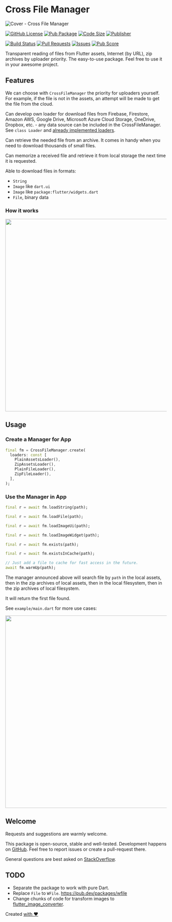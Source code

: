 # Cross File Manager

![Cover - Cross File Manager](https://raw.githubusercontent.com/signmotion/cross_file_manager/master/images/cover.webp)

[![GitHub License](https://img.shields.io/badge/license-MIT-blue.svg)](https://opensource.org/licenses/MIT)
[![Pub Package](https://img.shields.io/pub/v/cross_file_manager.svg?logo=dart&logoColor=00b9fc&color=blue)](https://pub.dartlang.org/packages/cross_file_manager)
[![Code Size](https://img.shields.io/github/languages/code-size/signmotion/cross_file_manager?logo=github&logoColor=white)](https://github.com/signmotion/cross_file_manager)
[![Publisher](https://img.shields.io/pub/publisher/cross_file_manager)](https://pub.dev/publishers/syrokomskyi.com)

[![Build Status](https://img.shields.io/github/actions/workflow/status/signmotion/cross_file_manager/dart-ci.yml?logo=github-actions&logoColor=white)](https://github.com/signmotion/cross_file_manager/actions)
[![Pull Requests](https://img.shields.io/github/issues-pr/signmotion/cross_file_manager?logo=github&logoColor=white)](https://github.com/signmotion/cross_file_manager/pulls)
[![Issues](https://img.shields.io/github/issues/signmotion/cross_file_manager?logo=github&logoColor=white)](https://github.com/signmotion/cross_file_manager/issues)
[![Pub Score](https://img.shields.io/pub/points/cross_file_manager?logo=dart&logoColor=00b9fc)](https://pub.dev/packages/cross_file_manager/score)

Transparent reading of files from Flutter assets, Internet (by URL), zip archives by uploader priority.
The easy-to-use package.
Feel free to use it in your awesome project.

## Features

We can choose with `CrossFileManager` the priority for uploaders yourself. For example, if the file is not in the assets, an attempt will be made to get the file from the cloud.

Can develop own loader for download files from Firebase, Firestore, Amazon AWS, Google Drive, Microsoft Azure Cloud Storage, OneDrive, Dropbox, etc. - any data source can be included in the CrossFileManager. See `class Loader` and [already implemented loaders](https://github.com/signmotion/cross_file_manager/tree/master/lib/src/loaders).

Can retrieve the needed file from an archive. It comes in handy when you need to download thousands of small files.

Can memorize a received file and retrieve it from local storage the next time it is requested.

Able to download files in formats:

- `String`
- `Image` like `dart.ui`
- `Image` like `package:flutter/widgets.dart`
- `File`, binary data

### How it works

[<img src="https://raw.githubusercontent.com/signmotion/cross_file_manager/master/images/request_response.webp" width="600"/>](https://raw.githubusercontent.com/signmotion/cross_file_manager/master/images/request_response.webp)

## Usage

### Create a Manager for App

```dart
final fm = CrossFileManager.create(
  loaders: const [
    PlainAssetsLoader(),
    ZipAssetsLoader(),
    PlainFileLoader(),
    ZipFileLoader(),
  ],
);
```

### Use the Manager in App

```dart
final r = await fm.loadString(path);
```

```dart
final r = await fm.loadFile(path);
```

```dart
final r = await fm.loadImageUi(path);
```

```dart
final r = await fm.loadImageWidget(path);
```

```dart
final r = await fm.exists(path);
```

```dart
final r = await fm.existsInCache(path);
```

```dart
// Just add a file to cache for fast access in the future.
await fm.warmUp(path);
```

The manager announced above will search file by `path` in the local assets,
then in the zip archives of local assets,
then in the local filesystem,
then in the zip archives of local filesystem.

It will return the first file found.

See `example/main.dart` for more use cases:

[<img src="https://raw.githubusercontent.com/signmotion/cross_file_manager/master/images/screenshots/zip_assets_demo.webp" width="600"/>](https://github.com/signmotion/cross_file_manager/tree/master/example)

## Welcome

Requests and suggestions are warmly welcome.

This package is open-source, stable and well-tested. Development happens on
[GitHub](https://github.com/signmotion/cross_file_manager). Feel free to report issues
or create a pull-request there.

General questions are best asked on
[StackOverflow](https://stackoverflow.com/questions/tagged/cross_file_manager).

## TODO

- Separate the package to work with pure Dart.
- Replace `File` to `WFile`. <https://pub.dev/packages/wfile>
- Change chunks of code for transform images to [flutter_image_converter](https://pub.dartlang.org/packages/flutter_image_converter).

Created [with ❤️](https://syrokomskyi.com)
